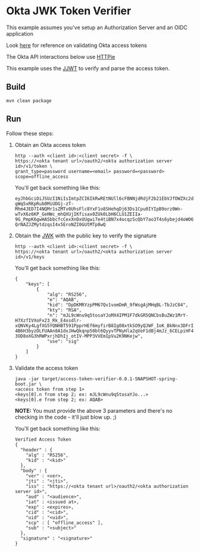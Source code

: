 # Okta JWK Token Verifier

This example assumes you've setup an Authorization Server and an OIDC application

Look [here](http://developer.okta.com/docs/api/resources/oauth2.html#validating-access-tokens) for reference on
validating Okta access tokens

The Okta API interactions below use [HTTPie](http://httpie.org)

This example uses the [JJWT](https://github.com/jwtk/jjwt) to verify and parse the access token.

## Build

```
mvn clean package
```

## Run

Follow these steps:

1. Obtain an Okta access token

    ```
    http --auth <client id>:<client secret> -f \
    https://<okta tenant url>/oauth2/<okta authorization server id>/v1/token \
    grant_type=password username=<email> password=<password> scope=offline_access
    ```
    
    You'll get back something like this:
    
    ```
    eyJhbGciOiJSUzI1NiIsImtpZCI6IkRwREtNUll6cFBNNjdRdjF2b21EbVJfOWZXc2dBak1IcUJMLVRiSnpDMDQifQ.eyJ2ZXIiOjEsImp0aSI6IkFULlpBMTRIbk1lNEtVeEdyQW9fMnFUWjhXRmNmRUt6TjNWLThKTnkxcmx5YjAiLCJpc3MiOiJodHRwczovL21pY2FoLm9rdGFwcmV2aWV3LmNvbS9vYXV0aDIvYXVzOXZtb3JrOHd3NXR3WmcwaDciLCJhdWQiOiJodHRwczovL2FmaXRuZXJkLmNvbS90ZXN0IiwiaWF0IjoxNDkxOTcwODMyLCJleHAiOjE0OTE5NzQ0MzIsImNpZCI6IlFTMlRUTGZVRTN6aXUzV0tlbDR0IiwidWlkIjoiMDB1OXZtZTk5bnh1ZHZ4WkEwaDciLCJzY3AiOlsib2ZmbGluZV9hY2Nlc3MiXSwic3ViIjoibWljYWgrb2t0YUBhZml0bmVyZC5jb20ifQ.RU4zIQIadATEcAt7Pd6SHqWsIprVrucmsqD7i3PKMskHsAcq8zYczFLyzprbSCAoTnM0ItR2VQ6gZuwt_u0S7wtWde_AJzeh-gWq5xRKpRub0MiUDGj-zT-Mhm4JED7I4NQMr1sZMTv0UhsFlc8YxF1o8SHehqDj63Ds1Cpu0IYIpB9orz0Wn-wTvX6z6KP_GeHWc_mhQXUjIKfisax0ZUk0LbH6CLU1ZEIIa-9G_PmpK6gwHASbbcfcCexXnDxUUgwi7e4tiBN7x4ocqzScQbY7ao3T4s6ybejd4oWO69sTGXF7m25-QrNAZJZMytdzqsI4x5EroNZI0GUtMTp0wQ
    ```
    
2. Obtain the [JWK](https://tools.ietf.org/html/rfc7517) with the public key to verify the signature

    ```
    http --auth <client id>:<client secret> -f \
    https://<okta tenant url>/oauth2/<okta authorization server id>/v1/keys
    ```
    
    You'll get back something like this:
    
    ```
    {
        "keys": [
            {
                "alg": "RS256",
                "e": "AQAB",
                "kid": "DpDKMRYzpPM67Qv1vomDmR_9fWsgAjMHqBL-TbJzC04",
                "kty": "RSA",
                "n": "mJL9cWnu9q5tosaYJoMX4IPM1F7dkGR5QNCbsBuZWz1MrY-H7XzfIVXoFx23_Rk_E4xsdlr-xQNVKy4LgfXG5YQNHBT591PpprHEf6myfirB8Ig08xtkSO9yQJWF_IoK_BkNnx3DFrIAeBs73cYztGIBQFCeL9OhgAZWif2ovMruEdQPlgoKuNzb39WnEPZX_hUINVPIc-4B6H3byzOLFUAAn8A1dxJHwQkqnp50bt6QyyvTPNyHla2qVeF1dBj4mJz_6CELpiHF42WgtWcrouekDgnRSa2ctRKbjt8-3OD8oXG3hRWPxrjhDhIj_otIV-MPP3VVEmIpVu2K9NKejw",
                "use": "sig"
            }
        ]
    }
    ```
    
3. Validate the access token
    
    ```
    java -jar target/access-token-verifier-0.0.1-SNAPSHOT-spring-boot.jar \
    <access token from step 1>
    <keys[0].n from step 2; ex: mJL9cWnu9q5tosaYJo...>
    <keys[0].e from step 2; ex: AQAB>
    ```
    
    **NOTE:** You must provide the above 3 parameters and there's no checking in the code - it'll just blow up. ;)
    
    You'll get back something like this:
    
    ```
    Verified Access Token
    {
      "header" : {
        "alg" : "RS256",
        "kid" : "<kid>"
      },
      "body" : {
        "ver" : <ver>,
        "jti" : "<jti>",
        "iss" : "https://<okta tenant url>/oauth2/<okta authorization server id>",
        "aud" : "<audience>",
        "iat" : <issued at>,
        "exp" : <expires>,
        "cid" : "<cid>",
        "uid" : "<uid>",
        "scp" : [ "offline_access" ],
        "sub" : "<subject>"
      },
      "signature" : "<signature>"
    }
    ```
